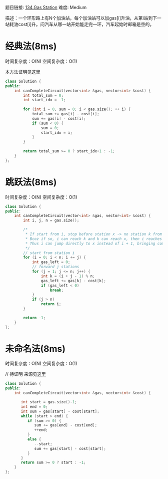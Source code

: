 题目链接: [134.Gas Station][1]
难度: Medium

描述：一个环形路上有N个加油站，每个加油站可以加gas[i]升油，从第i站到下一站耗油cost[i]升。问汽车从哪一站开始能走完一环，汽车起始时邮箱是空的。

# 经典法(8ms)
时间复杂度：O(N)
空间复杂度：O(1)

本方法证明见[这里][2]

```cpp
class Solution {
public:
    int canCompleteCircuit(vector<int> &gas, vector<int> &cost) {
        int total_sum = 0;
        int start_idx = -1;
            
        for (int i = 0, sum = 0; i < gas.size(); ++ i) {
            total_sum += gas[i] - cost[i];
            sum += gas[i] - cost[i];
            if (sum < 0) {
                sum = 0;
                start_idx = i;
            }
        }
        
        return total_sum >= 0 ? start_idx+1 : -1;
    }
};
```

# 跳跃法(8ms)
时间复杂度：O(N)
空间复杂度：O(1)

```cpp
class Solution {
public:
    int canCompleteCircuit(vector<int> &gas, vector<int> &cost) {
        int i, j, n = gas.size();

        /*
         * If start from i, stop before station x -> no station k from i + 1 to x - 1 can reach x.
         * Bcoz if so, i can reach k and k can reach x, then i reaches x. Contradiction.
         * Thus i can jump directly to x instead of i + 1, bringing complexity from O(n^2) to O(n).
         */
        // start from station i
        for (i = 0; i < n; i += j) {
            int gas_left = 0;
            // forward j stations
            for (j = 1; j <= n; j++) {
                int k = (i + j - 1) % n;
                gas_left += gas[k] - cost[k];
                if (gas_left < 0)
                    break;
            }
            if (j > n)
                return i;
        }

        return -1;
    }
};
```

# 未命名法(8ms)
时间复杂度：O(N)
空间复杂度：O(1)

// 待证明
来源见[这里][3]

```cpp
class Solution {
public:
    int canCompleteCircuit(vector<int> &gas, vector<int> &cost) {

       int start = gas.size()-1;
       int end = 0;
       int sum = gas[start] - cost[start];
       while (start > end) {
          if (sum >= 0) {
             sum += gas[end] - cost[end];
             ++end;
          }
          else {
             --start;
             sum += gas[start] - cost[start];
          }
       }
       return sum >= 0 ? start : -1;
    }
};
```

[1]: https://leetcode.com/problems/gas-station/
[2]: https://leetcode.com/discuss/91749/proof-of-total-gas-is-greater-than-total-cost-there-solution
[3]: https://leetcode.com/discuss/16087/space-running-time-solution-anybody-have-posted-this-solution